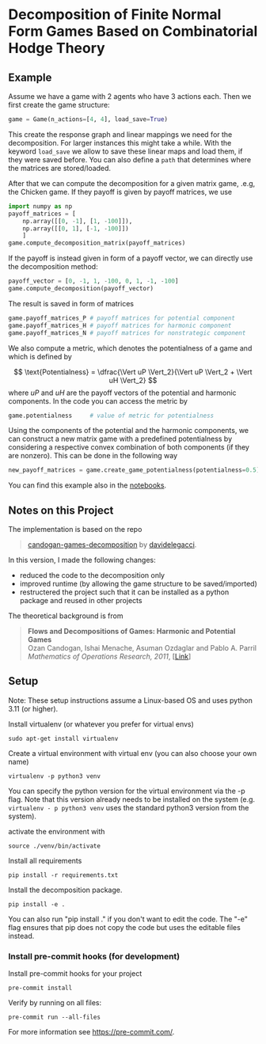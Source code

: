 # Decomposition of Finite Normal Form Games Based on Combinatorial Hodge Theory

## Example
Assume we have a game with 2 agents who have 3 actions each. Then we first create the game structure:
```python
game = Game(n_actions=[4, 4], load_save=True)
```
This create the response graph and linear mappings we need for the decomposition. For larger instances this might take a while. With the keyword `load_save` we allow to save these linear maps and load them, if they were saved before. You can also define a `path` that determines where the matrices are stored/loaded. <br>

After that we can compute the decomposition for a given matrix game, .e.g, the Chicken game.
If they payoff is given by payoff matrices, we use
```python
import numpy as np
payoff_matrices = [ 
    np.array([[0, -1], [1, -100]]), 
    np.array([[0, 1], [-1, -100]])
    ]
game.compute_decomposition_matrix(payoff_matrices)
```
If the payoff is instead given in form of a payoff vector, we can directly use the decomposition method:
```python
payoff_vector = [0, -1, 1, -100, 0, 1, -1, -100] 
game.compute_decomposition(payoff_vector)
```
The result is saved in form of matrices
```python
game.payoff_matrices_P # payoff matrices for potential component
game.payoff_matrices_H # payoff matrices for harmonic component
game.payoff_matrices_N # payoff matrices for nonstrategic component
```
We also compute a metric, which denotes the potentialness of a game and which is defined by 

$$ \text{Potentialness} = \dfrac{\Vert uP \Vert_2}{\Vert uP \Vert_2 + \Vert uH \Vert_2} $$
where $uP$ and $uH$ are the payoff vectors of the potential and harmonic components. In the code you can access the metric by

```python
game.potentialness     # value of metric for potentialness
```
Using the components of the potential and the harmonic components, we can construct a new matrix game with a predefined potentialness by considering a respective convex combination of both components (if they are nonzero). This can be done in the following way
```python
new_payoff_matrices = game.create_game_potentialness(potentialness=0.5)
```
You can find this example also in the [notebooks](./notebooks/).





## Notes on this Project
The implementation is based on the repo
>[candogan-games-decomposition](https://github.com/davidelegacci/candogan-games-decomposition) by [davidelegacci](https://github.com/davidelegacci).

In this version, I made the following changes:
- reduced the code to the decomposition only
- improved runtime (by allowing the game structure to be saved/imported)
- restructered the project such that it can be installed as a python package and reused in other projects

The theoretical background is from
> **Flows and Decompositions of Games: Harmonic and Potential Games** <br>
> Ozan Candogan, Ishai Menache, Asuman Ozdaglar and Pablo A. Parril <br>
> *Mathematics of Operations Research, 2011*, [[Link](https://www.jstor.org/stable/23012338)]
>   

## Setup

Note: These setup instructions assume a Linux-based OS and uses python 3.11 (or higher).

Install virtualenv (or whatever you prefer for virtual envs)
```
sudo apt-get install virtualenv
```
Create a virtual environment with virtual env (you can also choose your own name)
```
virtualenv -p python3 venv
```
You can specify the python version for the virtual environment via the -p flag. 
Note that this version already needs to be installed on the system (e.g. `virtualenv - p python3 venv` uses the 
standard python3 version from the system).

activate the environment with
```
source ./venv/bin/activate
```

Install all requirements

```
pip install -r requirements.txt
```

Install the decomposition package.

```
pip install -e .
```

You can also run "pip install ." if you don't want to edit the code. The "-e" flag ensures that pip does not copy the code but uses the editable files instead.


### Install pre-commit hooks (for development)
Install pre-commit hooks for your project

```
pre-commit install
```
Verify by running on all files:
```
pre-commit run --all-files
```

For more information see https://pre-commit.com/.

